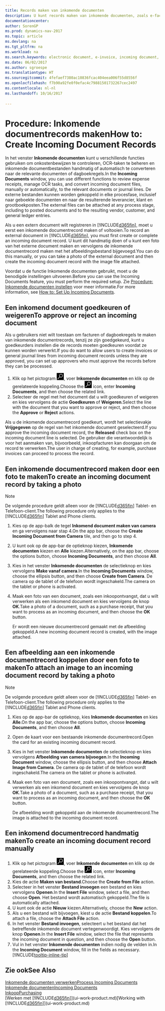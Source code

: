 ```yaml
---
title: Records maken van inkomende documenten
description: U kunt records maken van inkomende documenten, zoals e-facturen, en OCR-taken, eCommerce en documentuitwisseling beheren.
documentationcenter: 
author: SorenGP
ms.prod: dynamics-nav-2017
ms.topic: article
ms.devlang: na
ms.tgt_pltfrm: na
ms.workload: na
ms.search.keywords: electronic document, e-invoice, incoming document, OCR, ecommerce, document exchange, import invoice
ms.date: 06/02/2017
ms.author: sgroespe
ms.translationtype: HT
ms.sourcegitcommit: 4fefaef7380ac10836fcac404eea006f55d8556f
ms.openlocfilehash: f7b90a92fe0f0efac4c79881501732267cec2497
ms.contentlocale: nl-nl
ms.lasthandoff: 10/16/2017

---
```

# <a name="how-to-create-incoming-document-records"></a><span data-ttu-id="1ffd5-103">Procedure: Inkomende documentrecords maken</span><span class="sxs-lookup"><span data-stu-id="1ffd5-103">How to: Create Incoming Document Records</span></span>
<span data-ttu-id="1ffd5-104">In het venster **Inkomende documenten** kunt u verschillende functies gebruiken om onkostenbewijzen te controleren, OCR-taken te beheren en inkomende documentbestanden handmatig of automatisch te converteren naar de relevante documenten of dagboekregels.</span><span class="sxs-lookup"><span data-stu-id="1ffd5-104">In the **Incoming Documents** window, you can use different functions to review expense receipts, manage OCR tasks, and convert incoming document files, manually or automatically, to the relevant documents or journal lines.</span></span> <span data-ttu-id="1ffd5-105">De externe bestanden kunnen worden gekoppeld in elke procesfase, inclusief naar geboekte documenten en naar de resulterende leverancier, klant en grootboekposten.</span><span class="sxs-lookup"><span data-stu-id="1ffd5-105">The external files can be attached at any process stage, including to posted documents and to the resulting vendor, customer, and general ledger entries.</span></span>

<span data-ttu-id="1ffd5-106">Als u een extern document wilt registreren in [!INCLUDE[d365fin](includes/d365fin_md.md)], moet u eerst een inkomende documentrecord maken of voltooien.</span><span class="sxs-lookup"><span data-stu-id="1ffd5-106">To record an external document in [!INCLUDE[d365fin](includes/d365fin_md.md)], you must first create or complete an incoming document record.</span></span> <span data-ttu-id="1ffd5-107">U kunt dit handmatig doen of u kunt een foto van het externe document maken en vervolgens de inkomende documentrecord maken met het afbeeldingsbestand bijgevoegd.</span><span class="sxs-lookup"><span data-stu-id="1ffd5-107">You can do this manually, or you can take a photo of the external document and then create the incoming document record with the image file attached.</span></span>

<span data-ttu-id="1ffd5-108">Voordat u de functie Inkomende documenten gebruikt, moet u de benodigde instellingen uitvoeren.</span><span class="sxs-lookup"><span data-stu-id="1ffd5-108">Before you can use the Incoming Documents feature, you must perform the required setup.</span></span> <span data-ttu-id="1ffd5-109">Zie [Procedure: Inkomende documenten instellen](across-how-setup-income-documents.md) voor meer informatie.</span><span class="sxs-lookup"><span data-stu-id="1ffd5-109">For more information, see [How to: Set Up Incoming Documents](across-how-setup-income-documents.md).</span></span>

## <a name="to-approve-or-reject-an-incoming-document"></a><span data-ttu-id="1ffd5-110">Een inkomend document goedkeuren of weigeren</span><span class="sxs-lookup"><span data-stu-id="1ffd5-110">To approve or reject an incoming document</span></span>
<span data-ttu-id="1ffd5-111">Als u gebruikers niet wilt toestaan om facturen of dagboekregels te maken van inkomende documentrecords, tenzij ze zijn goedgekeurd, kunt u goedkeurders instellen die de records moeten goedkeuren voordat ze kunnen worden verwerkt.</span><span class="sxs-lookup"><span data-stu-id="1ffd5-111">If you do want to allow users to create invoices or general journal lines from incoming document records unless they are approved, you can set up approvers who must approve the records before they can be processed.</span></span>

1. <span data-ttu-id="1ffd5-112">Klik op het pictogram ![Zoeken naar pagina of rapport](media/ui-search/search_small.png "pictogram Zoeken naar pagina of rapport"), voer **Inkomende documenten** en klik op de gerelateerde koppeling.</span><span class="sxs-lookup"><span data-stu-id="1ffd5-112">Choose the ![Search for Page or Report](media/ui-search/search_small.png "Search for Page or Report icon") icon, enter **Incoming Documents**, and then choose the related link.</span></span>
2. <span data-ttu-id="1ffd5-113">Selecteer de regel met het document dat u wilt goedkeuren of weigeren en kies vervolgens de actie **Goedkeuren** of **Weigeren**.</span><span class="sxs-lookup"><span data-stu-id="1ffd5-113">Select the line with the document that you want to approve or reject, and then choose the **Approve** or **Reject** actions.</span></span>

<span data-ttu-id="1ffd5-114">Als u de inkomende documentrecord goedkeurt, wordt het selectievakje **Vrijgegeven** op de regel van het inkomende document geselecteerd.</span><span class="sxs-lookup"><span data-stu-id="1ffd5-114">If you approve the incoming document record, the **Released** check box on the incoming document line is selected.</span></span> <span data-ttu-id="1ffd5-115">De gebruiker die verantwoordelijk is voor het aanmaken van, bijvoorbeeld, inkoopfacturen kan doorgaan om de record te verwerken.</span><span class="sxs-lookup"><span data-stu-id="1ffd5-115">The user in charge of creating, for example, purchase invoices can proceed to process the record.</span></span>

## <a name="to-create-an-incoming-document-record-by-taking-a-photo"></a><span data-ttu-id="1ffd5-116">Een inkomende documentrecord maken door een foto te maken</span><span class="sxs-lookup"><span data-stu-id="1ffd5-116">To create an incoming document record by taking a photo</span></span>
> [!NOTE]  
>   <span data-ttu-id="1ffd5-117">De volgende procedure geldt alleen voor de [!INCLUDE[d365fin](includes/d365fin_md.md)] Tablet- en Telefoon-client.</span><span class="sxs-lookup"><span data-stu-id="1ffd5-117">The following procedure only applies to the [!INCLUDE[d365fin](includes/d365fin_md.md)] Tablet and Phone clients.</span></span>

1. <span data-ttu-id="1ffd5-118">Kies op de app-balk de tegel **Inkomend document maken van camera** en ga vervolgens naar stap 4.</span><span class="sxs-lookup"><span data-stu-id="1ffd5-118">On the app bar, choose the **Create Incoming Document from Camera** tile, and then go to step 4.</span></span>
2. <span data-ttu-id="1ffd5-119">U kunt ook op de app-bar de optieknop kiezen, **Inkomende documenten** kiezen en **Alle** kiezen.</span><span class="sxs-lookup"><span data-stu-id="1ffd5-119">Alternatively, on the app bar, choose the options button, choose **Incoming Documents**, and then choose **All**.</span></span>
3. <span data-ttu-id="1ffd5-120">Kies in het venster **Inkomende documenten** de selectieknop en kies vervolgens **Make vanaf camera**.</span><span class="sxs-lookup"><span data-stu-id="1ffd5-120">In the **Incoming Documents** window, choose the ellipsis button, and then choose **Create from Camera**.</span></span> <span data-ttu-id="1ffd5-121">De camera op de tablet of de telefoon wordt ingeschakeld.</span><span class="sxs-lookup"><span data-stu-id="1ffd5-121">The camera on the tablet or phone is activated.</span></span>
4. <span data-ttu-id="1ffd5-122">Maak een foto van een document, zoals een inkoopontvangst, dat u wilt verwerken als een inkomend document en kies vervolgens de knop **OK**.</span><span class="sxs-lookup"><span data-stu-id="1ffd5-122">Take a photo of a document, such as a purchase receipt, that you want to process as an incoming document, and then choose the **OK** button.</span></span>

    <span data-ttu-id="1ffd5-123">Er wordt een nieuwe documentrecord gemaakt met de afbeelding gekoppeld.</span><span class="sxs-lookup"><span data-stu-id="1ffd5-123">A new incoming document record is created, with the image attached.</span></span>

## <a name="to-attach-an-image-to-an-incoming-document-record-by-taking-a-photo"></a><span data-ttu-id="1ffd5-124">Een afbeelding aan een inkomende documentrecord koppelen door een foto te maken</span><span class="sxs-lookup"><span data-stu-id="1ffd5-124">To attach an image to an incoming document record by taking a photo</span></span>
> [!NOTE]  
>   <span data-ttu-id="1ffd5-125">De volgende procedure geldt alleen voor de [!INCLUDE[d365fin](includes/d365fin_md.md)] Tablet- en Telefoon-client.</span><span class="sxs-lookup"><span data-stu-id="1ffd5-125">The following procedure only applies to the [!INCLUDE[d365fin](includes/d365fin_md.md)] Tablet and Phone clients.</span></span>

1. <span data-ttu-id="1ffd5-126">Kies op de app-bar de optieknop, kies **Inkomende documenten** en kies **Alle**.</span><span class="sxs-lookup"><span data-stu-id="1ffd5-126">On the app bar, choose the options button, choose **Incoming Documents**, and then choose **All**.</span></span>
2. <span data-ttu-id="1ffd5-127">Open de kaart voor een bestaande inkomende documentrecord.</span><span class="sxs-lookup"><span data-stu-id="1ffd5-127">Open the card for an existing incoming document record.</span></span>
3. <span data-ttu-id="1ffd5-128">Kies in het venster **Inkomende documenten** de selectieknop en kies vervolgens **Afbeelding van camera bijvoegen**.</span><span class="sxs-lookup"><span data-stu-id="1ffd5-128">In the **Incoming Document** window, choose the ellipsis button, and then choose **Attach Image from Camera**.</span></span> <span data-ttu-id="1ffd5-129">De camera op de tablet of de telefoon wordt ingeschakeld.</span><span class="sxs-lookup"><span data-stu-id="1ffd5-129">The camera on the tablet or phone is activated.</span></span>
4. <span data-ttu-id="1ffd5-130">Maak een foto van een document, zoals een inkoopontvangst, dat u wilt verwerken als een inkomend document en kies vervolgens de knop **OK**.</span><span class="sxs-lookup"><span data-stu-id="1ffd5-130">Take a photo of a document, such as a purchase receipt, that you want to process as an incoming document, and then choose the **OK** button.</span></span>

    <span data-ttu-id="1ffd5-131">De afbeelding wordt gekoppeld aan de inkomende documentrecord.</span><span class="sxs-lookup"><span data-stu-id="1ffd5-131">The image is attached to the incoming document record.</span></span>

## <a name="to-create-an-incoming-document-record-manually"></a><span data-ttu-id="1ffd5-132">Een inkomend documentrecord handmatig maken</span><span class="sxs-lookup"><span data-stu-id="1ffd5-132">To create an incoming document record manually</span></span>
1. <span data-ttu-id="1ffd5-133">Klik op het pictogram ![Zoeken naar pagina of rapport](media/ui-search/search_small.png "pictogram Zoeken naar pagina of rapport"), voer **Inkomende documenten** en klik op de gerelateerde koppeling.</span><span class="sxs-lookup"><span data-stu-id="1ffd5-133">Choose the ![Search for Page or Report](media/ui-search/search_small.png "Search for Page or Report icon") icon, enter **Incoming Documents**, and then choose the related link.</span></span>
2. <span data-ttu-id="1ffd5-134">Kies de actie **Maken van bestand**.</span><span class="sxs-lookup"><span data-stu-id="1ffd5-134">Choose the **Create from File** action.</span></span>  
3. <span data-ttu-id="1ffd5-135">Selecteer in het venster **Bestand invoegen** een bestand en kies vervolgens **Openen**.</span><span class="sxs-lookup"><span data-stu-id="1ffd5-135">In the **Insert File** window, select a file, and then choose **Open**.</span></span> <span data-ttu-id="1ffd5-136">Het bestand wordt automatisch gekoppeld.</span><span class="sxs-lookup"><span data-stu-id="1ffd5-136">The file is automatically attached.</span></span>
4. <span data-ttu-id="1ffd5-137">U kunt ook de actie **Nieuw** kiezen.</span><span class="sxs-lookup"><span data-stu-id="1ffd5-137">Alternatively, choose the **New** action.</span></span>
5. <span data-ttu-id="1ffd5-138">Als u een bestand wilt bijvoegen, kiest u de actie **Bestand koppelen**.</span><span class="sxs-lookup"><span data-stu-id="1ffd5-138">To attach a file, choose the **Attach File** action.</span></span>
6. <span data-ttu-id="1ffd5-139">In het venster **Bestand invoegen**, selecteert u het bestand dat het betreffende inkomende document vertegenwoordigt. Kies vervolgens de knop **Openen**.</span><span class="sxs-lookup"><span data-stu-id="1ffd5-139">In the **Insert File** window, select the file that represents the incoming document in question, and then choose the **Open** button.</span></span>
7. <span data-ttu-id="1ffd5-140">Vul in het venster **Inkomende documenten** indien nodig de velden in.</span><span class="sxs-lookup"><span data-stu-id="1ffd5-140">In the **Incoming Document** window, fill in the fields as necessary.</span></span> [!INCLUDE[tooltip-inline-tip](includes/tooltip-inline-tip_md.md)]

## <a name="see-also"></a><span data-ttu-id="1ffd5-141">Zie ook</span><span class="sxs-lookup"><span data-stu-id="1ffd5-141">See Also</span></span>
[<span data-ttu-id="1ffd5-142">Inkomende documenten verwerken</span><span class="sxs-lookup"><span data-stu-id="1ffd5-142">Process Incoming Documents</span></span>](across-process-income-documents.md)  
[<span data-ttu-id="1ffd5-143">Inkomende documenten</span><span class="sxs-lookup"><span data-stu-id="1ffd5-143">Incoming Documents</span></span>](across-income-documents.md)  
[<span data-ttu-id="1ffd5-144">Inkoop</span><span class="sxs-lookup"><span data-stu-id="1ffd5-144">Purchasing</span></span>](purchasing-manage-purchasing.md)  
<span data-ttu-id="1ffd5-145">[Werken met [!INCLUDE[d365fin](includes/d365fin_md.md)]](ui-work-product.md)</span><span class="sxs-lookup"><span data-stu-id="1ffd5-145">[Working with [!INCLUDE[d365fin](includes/d365fin_md.md)]](ui-work-product.md)</span></span>

